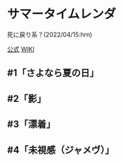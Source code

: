 # サマータイムレンダ

死に戻り系？(2022/04/15:hrn)

[公式](https://summertime-anime.com/) 
[WIKI](https://ja.wikipedia.org/wiki/%E3%82%B5%E3%83%9E%E3%83%BC%E3%82%BF%E3%82%A4%E3%83%A0%E3%83%AC%E3%83%B3%E3%83%80) 

## #1「さよなら夏の日」

## #2「影」

## #3「漂着」

## #4「未視感（ジャメヴ）」
